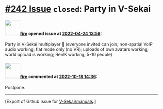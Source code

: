 # [\#242 Issue](https://github.com/V-Sekai/manuals/issues/242) `closed`: Party in V-Sekai 

#### <img src="https://avatars.githubusercontent.com/u/32321?u=c2e06a3d2b49a467aa907e54aa259516440267cc&v=4" width="50">[fire](https://github.com/fire) opened issue at [2022-04-24 13:56](https://github.com/V-Sekai/manuals/issues/242):

Party in V-Sekai multiplayer 🥳 (everyone invited can join; non-spatial VoIP audio working; flat mode only (no VR); uploads of own avatars working; world upload is working; RenIK working; 5-10 people)

#### <img src="https://avatars.githubusercontent.com/u/32321?u=c2e06a3d2b49a467aa907e54aa259516440267cc&v=4" width="50">[fire](https://github.com/fire) commented at [2022-10-18 14:36](https://github.com/V-Sekai/manuals/issues/242#issuecomment-1282499943):

Postpone.


-------------------------------------------------------------------------------



[Export of Github issue for [V-Sekai/manuals](https://github.com/V-Sekai/manuals).]
